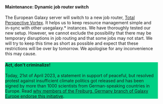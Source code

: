 <div class="alert" style="background: ##f48225;">

#### **Maintenance: Dynamic job router switch**

The European Galaxy server will switch to a new job router, [Total Perspective Vortex](https://total-perspective-vortex.readthedocs.io/).
It helps us to keep resource management simple and in-sync with other usegalaxy.* instances.
We have thoroughly tested our new setup. However, we cannot exclude the possibility that there may be temporary disruptions in job routing and that some jobs may not start. We will try to keep this time as short as possible and expect that these restrictions will be over by tomorrow. We apologise for any inconvenience this may cause.

</div>

<div class="alert" style="background: #00d084;">

#### **Act, don't criminalize!**

Today, 21st of April 2023, a statement in support of peaceful, but resolved protest against insufficient climate politics got released and has been signed by more than 1000 scientists from German-speaking countries in Europe. Read [why members of the Freiburg, Germany branch of Galaxy Europe endorse this initiative](https://galaxyproject.org/news/2023-04-21-act-dont-criminalize/).

</div>
